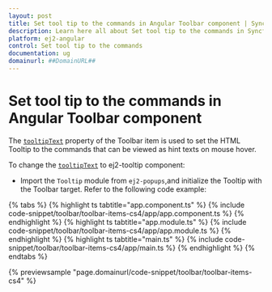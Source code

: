 ```yaml
---
layout: post
title: Set tool tip to the commands in Angular Toolbar component | Syncfusion
description: Learn here all about Set tool tip to the commands in Syncfusion Angular Toolbar component of Syncfusion Essential JS 2 and more.
platform: ej2-angular
control: Set tool tip to the commands 
documentation: ug
domainurl: ##DomainURL##
---
```


# Set tool tip to the commands in Angular Toolbar component

The [`tooltipText`](https://ej2.syncfusion.com/angular/documentation/api/toolbar/item#tooltiptext) property of the Toolbar item is used to set the HTML Tooltip to the commands that can be viewed as hint texts on mouse hover.

To change the [`tooltipText`](https://ej2.syncfusion.com/angular/documentation/api/toolbar/item#tooltiptext) to ej2-tooltip component:

* Import the `Tooltip` module from `ej2-popups`,and initialize the Tooltip with the Toolbar target. Refer to the following code example:

{% tabs %}
{% highlight ts tabtitle="app.component.ts" %}
{% include code-snippet/toolbar/toolbar-items-cs4/app/app.component.ts %}
{% endhighlight %}
{% highlight ts tabtitle="app.module.ts" %}
{% include code-snippet/toolbar/toolbar-items-cs4/app/app.module.ts %}
{% endhighlight %}
{% highlight ts tabtitle="main.ts" %}
{% include code-snippet/toolbar/toolbar-items-cs4/app/main.ts %}
{% endhighlight %}
{% endtabs %}
  
{% previewsample "page.domainurl/code-snippet/toolbar/toolbar-items-cs4" %}